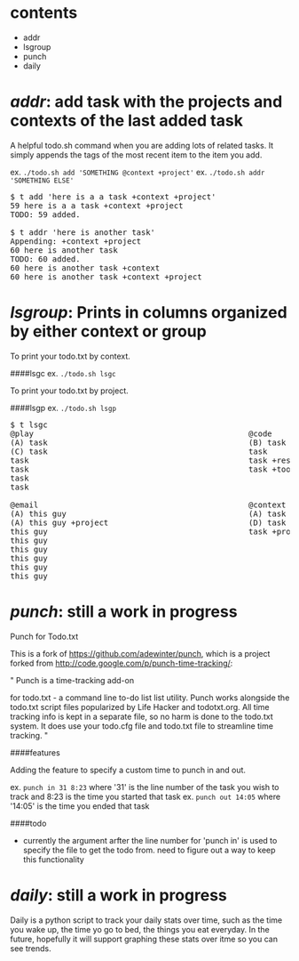 contents
========
- addr
- lsgroup
- punch
- daily


_addr_: add task with the projects and contexts of the last added task
====

A helpful todo.sh command when you are adding lots of related tasks. It simply appends the tags of the most recent item to the item you add.

ex. `./todo.sh add 'SOMETHING @context +project'`
ex. `./todo.sh addr 'SOMETHING ELSE'`

<pre>
$ t add 'here is a a task +context +project'
59 here is a a task +context +project
TODO: 59 added.

$ t addr 'here is another task'
Appending: +context +project
60 here is another task
TODO: 60 added.
60 here is another task +context
60 here is another task +context +project
</pre>


_lsgroup_: Prints in columns organized by either context or group
=====

To print your todo.txt by context.

####lsgc
ex. `./todo.sh lsgc`

To print your todo.txt by project.

####lsgp
ex. `./todo.sh lsgp`

<pre>
$ t lsgc
@play                                              @code                                              
(A) task                                           (B) task                                           
(C) task                                           task                                               
task                                               task +research                                     
task                                               task +tool                                         
task                                                                                                  
task                                                                                                  
                                                                                                      
@email                                             @context                                           
(A) this guy                                       (A) task +project                                  
(A) this guy +project                              (D) task +project                                  
this guy                                           task +project                                      
this guy                                                                                              
this guy                                                                                              
this guy                                                                                              
this guy                                                                                              
this guy   
</pre>


_punch_: still a work in progress
=====

Punch for Todo.txt

This is a fork of https://github.com/adewinter/punch, which is a project forked from http://code.google.com/p/punch-time-tracking/:

 " Punch is a time-tracking add-on

  for todo.txt - a command line to-do list list utility. Punch works alongside the todo.txt script files popularized by Life Hacker and todotxt.org. All time tracking info is kept in a separate file, so no harm is done to the todo.txt system. It does use your todo.cfg file and todo.txt file to streamline time tracking. "

####features

Adding the feature to specify a custom time to punch in and out.

ex. `punch in 31 8:23` where '31' is the line number of the task you wish to track and 8:23 is the time you started that task
ex. `punch out 14:05` where '14:05' is the time you ended that task

####todo

+ currently the argument arfter the line number for 'punch in' is used to specify the file to get the todo from. need to figure out a way to keep this functionality


_daily_: still a work in progress
=====

Daily is a python script to track your daily stats over time, such as the time you wake up, the time yo go to bed, the things you eat everyday. In the future, hopefully it will support graphing these stats over itme so you can see trends.
